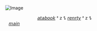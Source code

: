  ‎ ‎ ‎  ‎ ‎ ‎  <div align="center">

![Image](https://github.com/user-attachments/assets/e57f13e2-a1a0-421c-8d6e-a6f4a9c7bf46)

⠀ ⠀ ⠀ ⠀ ⠀ ⠀ ⠀ ⠀ ⠀ ⠀ ⠀ ⠀ ⠀ ⠀⠀⠀ ⠀ ⠀ ⠀ ⠀⠀ ⠀⠀⠀[𝘢𝘵𝘢𝘣𝘰𝘰𝘬](https://yoruuado.atabook.org) ᶻ 𝗓 𐰁 [𝘳𝘦𝘯𝘳𝘵𝘺](https://rentry.co/stunningfacts) ᶻ 𝗓 𐰁 [𝘮𝘢𝘪𝘯](https://github.com/soulpharmasitc)
